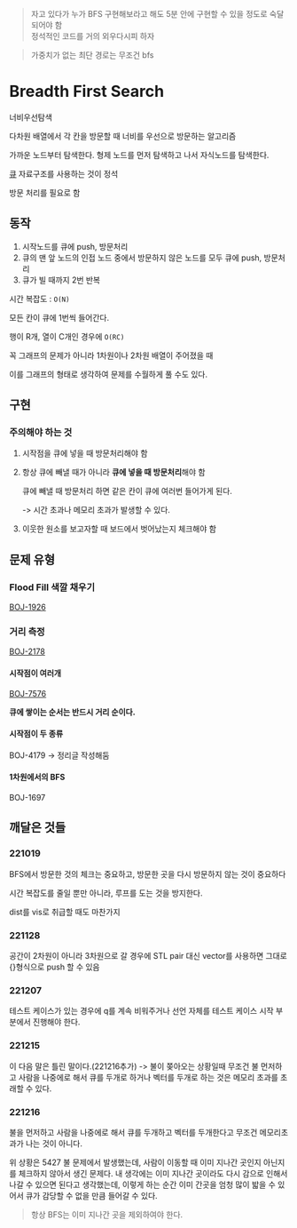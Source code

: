 > 자고 있다가 누가 BFS 구현해보라고 해도 5분 안에 구현할 수 있을 정도로 숙달되어야 함   
> 정석적인 코드를 거의 외우다시피 하자

> 가중치가 없는 최단 경로는 무조건 bfs

# Breadth First Search

너비우선탐색

다차원 배열에서 각 칸을 방문할 때 너비를 우선으로 방문하는 알고리즘

가까운 노드부터 탐색한다. 형제 노드를 먼저 탐색하고 나서 자식노드를 탐색한다.

[큐](Queue) 자료구조를 사용하는 것이 정석

방문 처리를 필요로 함

## 동작
1. 시작노드를 큐에 push, 방문처리
2. 큐의 맨 앞 노드의 인접 노드 중에서 방문하지 않은 노드를 모두 큐에 push, 방문처리
3. 큐가 빌 때까지 2번 반복

시간 복잡도 : `O(N)`

모든 칸이 큐에 1번씩 들어간다.

행이 R개, 열이 C개인 경우에 `O(RC)`

꼭 그래프의 문제가 아니라 1차원이나 2차원 배열이 주어졌을 때

이를 그래프의 형태로 생각하여 문제를 수월하게 풀 수도 있다.

## 구현

### 주의해야 하는 것

1. 시작점을 큐에 넣을 때 방문처리해야 함
   
2. 항상 큐에 빼낼 때가 아니라 **큐에 넣을 때 방문처리**해야 함
   
    큐에 빼낼 때 방문처리 하면 같은 칸이 큐에 여러번 들어가게 된다. 
    
    -> 시간 초과나 메모리 초과가 발생할 수 있다.
    
3. 이웃한 원소를 보고자할 때 보드에서 벗어났는지 체크해야 함

## 문제 유형

### Flood Fill 색깔 채우기

[BOJ-1926](https://www.acmicpc.net/problem/1926)

### 거리 측정
[BOJ-2178](https://www.acmicpc.net/problem/2178)

#### 시작점이 여러개
[BOJ-7576](https://www.acmicpc.net/problem/7576)

**큐에 쌓이는 순서는 반드시 거리 순이다.**

#### 시작점이 두 종류
BOJ-4179 -> 정리글 작성해둠

#### 1차원에서의 BFS
BOJ-1697

## 깨달은 것들

### 221019

BFS에서 방문한 것의 체크는 중요하고, 방문한 곳을 다시 방문하지 않는 것이 중요하다

시간 복잡도를 줄일 뿐만 아니라, 루프를 도는 것을 방지한다.

dist를 vis로 취급할 때도 마찬가지

### 221128

공간이 2차원이 아니라 3차원으로 갈 경우에 STL pair 대신 vector를 사용하면 그대로 {}형식으로 push 할 수 있음

### 221207

테스트 케이스가 있는 경우에 q를 계속 비워주거나 선언 자체를 테스트 케이스 시작 부분에서 진행해야 한다.

### 221215

이 다음 말은 틀린 말이다.(221216추가) -> 불이 쫒아오는 상황일때 무조건 불 먼저하고 사람을 나중에로 해서 큐를 두개로 하거나 벡터를 두개로 하는 것은 메모리 초과를 초래할 수 있다.

### 221216

불을 먼저하고 사람을 나중에로 해서 큐를 두개하고 벡터를 두개한다고 무조건 메모리초과가 나는 것이 아니다.

위 상황은 5427 불 문제에서 발생했는데, 
사람이 이동할 때 이미 지나간 곳인지 아닌지를 체크하지 않아서 생긴 문제다.
내 생각에는 이미 지나간 곳이라도 다시 감으로 인해서 나갈 수 있으면 된다고 생각했는데,
이렇게 하는 순간 이미 간곳을 엄청 많이 밟을 수 있어서 큐가 감당할 수 없을 만큼 들어갈 수 있다.

> 항상 BFS는 이미 지나간 곳을 제외하여야 한다. 